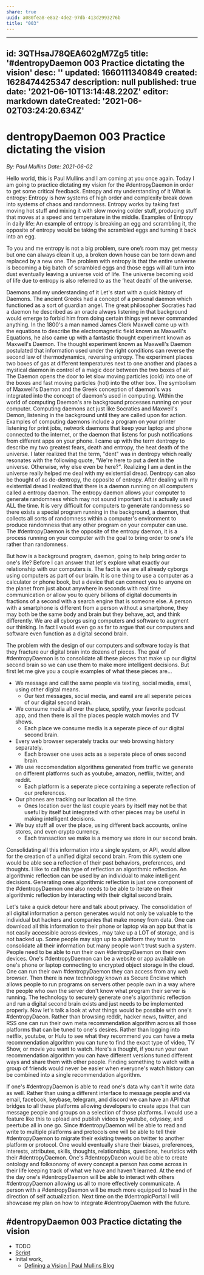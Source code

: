 ```yaml
---
share: true
uuid: a080fea8-e8a2-4de2-97db-413d2993276b
title: "003"
---
```


---
id: 3QTHsaJ78QEA602gM7Zg5
title: '#dentropyDaemon 003 Practice dictating the vision'
desc: ''
updated: 1660111340849
created: 1628474425347
description: null
published: true
date: '2021-06-10T13:14:48.220Z'
editor: markdown
dateCreated: '2021-06-02T03:24:20.634Z'
---

# dentropyDaemon 003 Practice dictating the vision

*By: Paul Mullins*
*Date: 2021-06-02*

Hello world, this is Paul Mullins and I am coming at you once again. Today I am going to practice dictating my vision for the #dentropyDaemon in order to get some critical feedback.
Entropy and my understanding of it 
What is entropy: Entropy is how systems of high order and complexity break down into systems of chaos and randomness. Entropy works by taking fast moving hot stuff and mixing it with slow moving colder stuff, producing stuff that moves at a speed and temperature in the middle.
Examples of Entropy in daily life: An example of entropy is breaking an egg and scrambling it, the opposite of entropy would be taking the scrambled eggs and turning it back into an egg. 

To you and me entropy is not a big problem, sure one’s room may get messy but one can always clean it up, a broken down house can be torn down and replaced by a new one. The problem with entropy is that the entire universe is becoming a big batch of scrambled eggs and those eggs will all turn into dust eventually leaving a universe void of life. The universe becoming void of life due to entropy is also referred to as the ‘heat death’ of the universe.

Daemons and my understanding of it
Let's start with a quick history of Daemons. The ancient Greeks had a concept of a personal daemon which functioned as a sort of guardian angel. The great philosopher Socraties had a daemon he described as an oracle always listening in that background would emerge to forbid him from doing certain things yet never commanded anything. In the 1800's a man named James Clerk Maxwell came up with the equations to describe the electromagnetic field known as Maxwell's Equations, he also came up with a fantastic thought experiment known as Maxwell's Daemon. The thought experiment known as Maxwell's Daemon postulated that information used under the right conditions can reverse the second law of thermodynamics, reversing entropy. The experiment places two boxes of gas at different temperatures next to one another and places a mystical daemon in control of a magic door between the two boxes of air. The Daemon opens the door to let slow moving particles (cold) into one of the boxes and fast moving particles (hot) into the other box. The symbolism of Maxwell's Daemon and the Greek conception of daemon's was integrated into the concept of daemon's used in computing. Within the world of computing Daemon's are background processes running on your computer. Computing daemons act just like Socraties and Maxwell's Demon, listening in the background until they are called upon for action. Examples of computing daemons include a program on your printer listening for print jobs, network daemons that keep your laptop and phone connected to the internet, or the daemon that listens for push notifications from different apps on your phone.
I came up with the term dentropy to describe my two greatest fears, death and entropy, the heat death of the universe. I later realized that the term, "dent" was in dentropy which really resonates with the following quote, "We're here to put a dent in the universe. Otherwise, why else even be here?". Realizing I am a dent in the universe really helped me deal with my existential dread. Dentropy can also be thought of as de-dentropy, the opposite of entropy. After dealing with my existential dread I realized that there is a daemon running on all computers called a entropy daemon. The entropy daemon allows your computer to generate randomness which may not sound important but is actually used ALL the time. It is very difficult for computers to generate randomness so there exists a special program running in the background, a daemon, that collects all sorts of randomness within a computer's environment to produce randomness that any other program on your computer can use. The #dentropyDaemon is the opposite of the entropy daemon, it is a process running on your computer with the goal to bring order to one's life rather than randomness.

But how is a background program, daemon, going to help bring order to one's life? Before I can answer that let's explore what exactly our relationship with our computers is. The fact is we are all already cyborgs using computers as part of our brain. It is one thing to use a computer as a calculator or phone book, but a device that can connect you to anyone on the planet from just about anywhere in seconds with real time communication or allow you to query billions of digital documents in fractions of a second with a search engine that is someone else. A person with a smartphone is different from a person without a smartphone, they may both be the same body and brain but they behave, act, and think differently. We are all cyborgs using computers and software to augment our thinking. In fact I would even go as far to argue that our computers and software even function as a digital second brain.

The problem with the design of our computers and software today is that they fracture our digital brain into dozens of pieces. The goal of #dentropyDaemon is to consolidate all these pieces that make up our digital second brain so we can use them to make more intelligent decisions. But first let me give you a couple examples of what these pieces are...


* We message and call the same people via texting, social media, email, using other digital means.
  * Our text messages, social media, and eamil are all seperate peices of our digital second brain.
* We consume media all over the place, spotify, your favorite podcast app, and then there is all the places people watch movies and TV shows.
  * Each place we consume media is a seperate piece of our digital second brain.
* Every web browser seperately tracks our web browsing history separately.
	* Each browser one uses acts as a seperate piece of ones second brain.
* We use reccomendation algorithms generated from traffic we generate on different platforms such as youtube, amazon, netflix, twitter, and reddit.
	* Each platform is a seperate piece containing a seperate reflection of our preferences.
* Our phones are tracking our location all the time. 
	* Ones location over the last couple years by itself may not be that useful by itself but integrated with other pieces may be useful in making intelligent decisions.
* We buy stuff all over the place, using different back accounts, online stores, and even crypto currency.
  * Each transaction we make is a memory we store in our second brain.

Consolidating all this information into a single system, or API, would allow for the creation of a unified digital second brain. From this system one would be able see a reflection of their past behaviors, preferences, and thoughts. I like to call this type of reflection an algorithmic reflection. An algorithmic reflection can be used by an individual to make intelligent decisions. Generating ones algorithmic reflection is just one component of the #dentropyDaemon one also needs to be able to iterate on their algorithmic reflection by interacting with their digital second brain.

Let's take a quick detour here and talk about privacy. The consolidation of all digital information a person generates would not only be valuable to the individual but hackers and companies that make money from data. One can download all this information to their phone or laptop via an app but that is not easily accessible across devices , may take up a LOT of storage, and is not backed up. Some people may sign up to a platform they trust to consolidate all their information but many people won't trust such a system. People need to be able to run their own #dentropyDaemon on their own devices. One's #dentropyDaemon can be a website or app available on one's phone or laptop connecting to encrypted object storage in the cloud. One can run their own #dentropyDaemon they can access from any web browser. Then there is new technology known as Secure Enclave which allows people to run programs on servers other people own in a way where the people who own the server don't know what program their server is running. The technology to securely generate one's algorithmic reflection and run a digital second brain exists and just needs to be implemented properly.
Now let's talk a look at what things would be possible with one's #dentropyDaeon. Rather than browsing reddit, hacker news, twitter, and RSS one can run their own meta recommendation algorithm across all those platforms that can be tuned to one's desires. Rather than logging into netflix, youtube, or Hulu to see what they recommend you can have a meta recommendation algorithm you can tune to find the exact type of video, TV Show, or movie you want to watch. Here's a thought, if you run your own recommendation algorithm you can have different versions tuned different ways and share them with other people. Finding something to watch with a group of friends would never be easier when everyone's watch history can be combined into a single recommendation algorithm.

If one's #dentropyDaemon is able to read one's data why can't it write data as well. Rather than using a different interface to message people and via email, facebook, keybase, telegram, and discord we can have an API that bridges to all these platforms allowing developers to create apps that can message people and groups on a selection of those platforms. I would use a feature like this to upload and publish videos to youtube, odyssey, and peertube all in one go. Since #dentropyDaemon will be able to read and write to multiple platforms and protocols one will be able to tell their #dentropyDaemon to migrate their existing tweets on twitter to another platform or protocol.
One would eventually share their biases, preferences, interests, attributes, skills, thoughts, relationships, questions, heuristics with their #dentropyDaemon. One's #dentropyDaeon would be able to create ontology and folksonomy of every concept a person has come across in their life keeping track of what we have and haven't learned. At the end of the day one's #dentropyDaemon will be able to interact with others #dentropyDaemon allowing us all to more effectively communicate.
A person with a #dentropyDaemon will be much more equipped to head in the direction of self actualization.
Next time on the #dentropicPortal I will showcase my plan on how to integrate #dentropyDaemon with the future.

## #dentropyDaemon 003 Practice dictating the vision

* TODO
* [Script](/undefined)
* Inital work,
	* [Defining a Vision | Paul Mullins Blog](https://blog.dentropy.xyz/technology/dataisim/Defining-A-Vision/)
